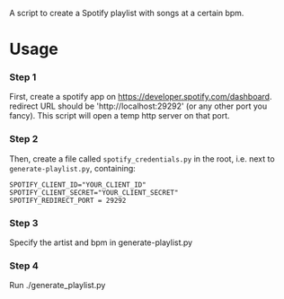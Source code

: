 A script to create a Spotify playlist with songs at a certain bpm.

# Usage

### Step 1
First, create a spotify app on https://developer.spotify.com/dashboard.
redirect URL should be 'http://localhost:29292' (or any other port you fancy).
This script will open a temp http server on that port.

### Step 2
Then, create a file called `spotify_credentials.py` in the root, i.e. next to `generate-playlist.py`, containing:

```
SPOTIFY_CLIENT_ID="YOUR_CLIENT_ID"
SPOTIFY_CLIENT_SECRET="YOUR_CLIENT_SECRET"
SPOTIFY_REDIRECT_PORT = 29292
```

### Step 3
Specify the artist and bpm in generate-playlist.py

### Step 4
Run ./generate_playlist.py
